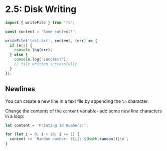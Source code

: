 # 2.5: Disk Writing

```javascript
import { writeFile } from 'fs';

const content = 'Some content!';

writeFile('test.txt', content, (err) => {
  if (err) {
    console.log(err);
  } else {
    console.log('success!');
    // file written successfully
  }
});

```

## Newlines

You can create a new line in a text file by appending the `\n` character.

Change the contents of the `content` variable- add some new line characters in a loop:

```javascript
let content = 'Printing 10 numbers:';

for (let i = 0; i < 10; i += 1) {
  content += `Random number: ${i}: ${Math.random()}\n`;
}
```



